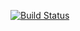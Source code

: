 [![Build Status](https://travis-ci.org/leftaroundabout/manifolds.svg?branch=master)](https://travis-ci.org/leftaroundabout/manifolds)
